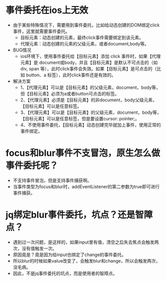 # 事件委托在ios上无效
* 由于某些特殊情况下，需要用到事件委托，比如给动态创建的DOM绑定click事件，这里就需要事件委托。
    - 目标元素：动态创建的元素，最终click事件需要绑定到该元素。
    - 代理元素：动态创建的元素的父级元素，或者document,body等。
* BUG情况
    - ios环境下，使用事件委托给【目标元素】添加 click 事件时，如果【代理元素】是 document或body，并且【目标元素】是默认不可点击的（如 div, span 等），此时click事件会失效。如果【目标元素】是可点击的（比如 button、a 标签），此时click事件还是有效的。
* 解决方案
    - 1、【代理元素】可以是【目标元素】的父级元素，document，body等，但【目标元素】必须为a或者button可点击的标签。
    - 2、【代理元素】必须是【目标元素】的非document，body父级元素，【目标元素】可以是任意标签。
    - 3、【代理元素】可以是【目标元素】的父级元素，document，body等，【目标元素】可以是任意标签，但是要设置cursor: pointer;。
    - 4、不使用事件委托，【目标元素】动态创建完毕就加上事件，使用正常的事件绑定。

# focus和blur事件不支冒泡，原生怎么做事件委托呢？
* 不支持事件冒泡，但是支持事件捕获啊。
* 当事件类型为focus和blur时，addEventListener的第二参数为true即可进行事件捕获。

# jq绑定blur事件委托，坑点？还是智障点？
* 遇到过一次问题，是这样的，如果input里有值，清空之后失去焦点会触发两次，没有值触发一次。
* 原因竟是？竟是因为给input也绑定了change的事件委托。
* 所以blur的时候如果value改变了，会触发blur和change，所以会触发两次，没毛病。
* 因此，不是jq事件委托的坑点，而是使用者的智障点。

